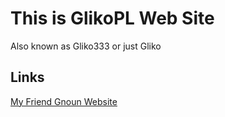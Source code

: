 # This is GlikoPL Web Site

Also known as Gliko333 or just Gliko

## Links

[My Friend Gnoun Website](https://gnoun.net/)
